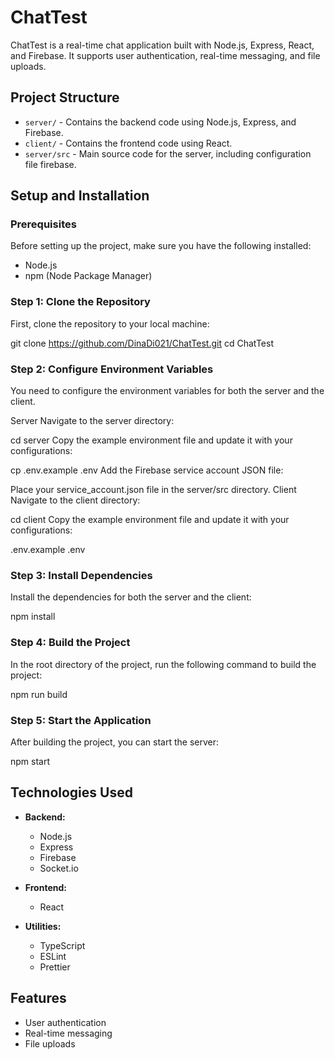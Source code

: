 # ChatTest

ChatTest is a real-time chat application built with Node.js, Express, React, and Firebase. It supports user authentication, real-time messaging, and file uploads.

## Project Structure

- `server/` - Contains the backend code using Node.js, Express, and Firebase.
- `client/` - Contains the frontend code using React.
- `server/src` - Main source code for the server, including configuration file firebase.

## Setup and Installation

### Prerequisites

Before setting up the project, make sure you have the following installed:

- Node.js
- npm (Node Package Manager)

### Step 1: Clone the Repository

First, clone the repository to your local machine:

git clone https://github.com/DinaDi021/ChatTest.git
cd ChatTest

### Step 2: Configure Environment Variables
You need to configure the environment variables for both the server and the client.

Server
Navigate to the server directory:


cd server
Copy the example environment file and update it with your configurations:

cp .env.example .env
Add the Firebase service account JSON file:

Place your service_account.json file in the server/src directory.
Client
Navigate to the client directory:

cd client
Copy the example environment file and update it with your configurations:

.env.example .env
### Step 3: Install Dependencies
Install the dependencies for both the server and the client:

npm install

### Step 4: Build the Project
In the root directory of the project, run the following command to build the project:

npm run build
### Step 5: Start the Application
After building the project, you can start the server:

npm start

## Technologies Used

- **Backend:**
    - Node.js
    - Express
    - Firebase
    - Socket.io

- **Frontend:**
    - React

- **Utilities:**
    - TypeScript
    - ESLint
    - Prettier

## Features

- User authentication
- Real-time messaging
- File uploads
